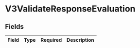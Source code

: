 # V3ValidateResponseEvaluation


## Fields

| Field       | Type        | Required    | Description |
| ----------- | ----------- | ----------- | ----------- |